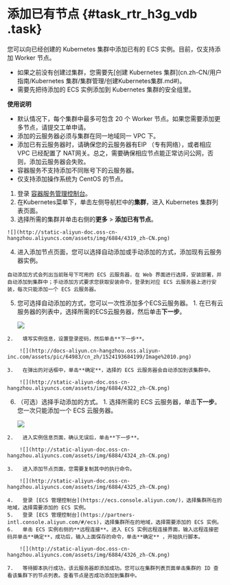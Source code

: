# 添加已有节点 {#task_rtr_h3g_vdb .task}

您可以向已经创建的 Kubernetes 集群中添加已有的 ECS 实例。目前，仅支持添加 Worker 节点。

-   如果之前没有创建过集群，您需要先[创建 Kubernetes 集群](cn.zh-CN/用户指南/Kubernetes 集群/集群管理/创建Kubernetes集群.md#)。
-   需要先把待添加的 ECS 实例添加到 Kubernetes 集群的安全组里。

**使用说明**

-   默认情况下，每个集群中最多可包含 20 个 Worker 节点。如果您需要添加更多节点，请提交工单申请。
-   添加的云服务器必须与集群在同一地域同一 VPC 下。
-   添加已有云服务器时，请确保您的云服务器有EIP （专有网络），或者相应 VPC 已经配置了 NAT网关。总之，需要确保相应节点能正常访问公网，否则，添加云服务器会失败。
-   容器服务不支持添加不同账号下的云服务器。
-   仅支持添加操作系统为 CentOS 的节点。

1.   登录 [容器服务管理控制台](https://cs.console.aliyun.com)。 
2.   在Kubernetes菜单下，单击左侧导航栏中的**集群**，进入 Kubernetes 集群列表页面。 
3.   选择所需的集群并单击右侧的**更多** \> **添加已有节点**。 

    ![](http://static-aliyun-doc.oss-cn-hangzhou.aliyuncs.com/assets/img/6884/4319_zh-CN.png)

4.   进入添加节点页面，您可以选择自动添加或手动添加的方式，添加现有云服务器实例。 

    自动添加方式会列出当前账号下可用的 ECS 云服务器，在 Web 界面进行选择，安装部署，并自动添加到集群中；手动添加方式要求您获取安装命令，登录到对应 ECS 云服务器上进行安装，每次只能添加一个 ECS 云服务器。

5.   您可选择自动添加的方式，您可以一次性添加多个ECS云服务器。 
    1.   在已有云服务器的列表中，选择所需的ECS云服务器，然后单击**下一步**。 

        ![](http://static-aliyun-doc.oss-cn-hangzhou.aliyuncs.com/assets/img/6884/4320_zh-CN.png)

    2.   填写实例信息，设置登录密码，然后单击**下一步**。 

        ![](http://docs-aliyun.cn-hangzhou.oss.aliyun-inc.com/assets/pic/64983/cn_zh/1524193684199/Image%2010.png)

    3.   在弹出的对话框中，单击**确定**，选择的 ECS 云服务器会自动添加到该集群中。 

        ![](http://static-aliyun-doc.oss-cn-hangzhou.aliyuncs.com/assets/img/6884/4322_zh-CN.png)

6.   （可选）选择手动添加的方式。 
    1.   选择所需的 ECS 云服务器，单击**下一步**。您一次只能添加一个 ECS 云服务器。 

        ![](http://static-aliyun-doc.oss-cn-hangzhou.aliyuncs.com/assets/img/6884/4323_zh-CN.png)

    2.   进入实例信息页面，确认无误后，单击**下一步**。 

        ![](http://static-aliyun-doc.oss-cn-hangzhou.aliyuncs.com/assets/img/6884/4324_zh-CN.png)

    3.   进入添加节点页面，您需要复制其中的执行命令。 

        ![](http://static-aliyun-doc.oss-cn-hangzhou.aliyuncs.com/assets/img/6884/4325_zh-CN.png)

    4.   登录 [ECS 管理控制台](https://ecs.console.aliyun.com/)，选择集群所在的地域，选择需要添加的 ECS 实例。 
    5.   登录 [ECS 管理控制台](https://partners-intl.console.aliyun.com/#/ecs)，选择集群所在的地域，选择需要添加的 ECS 实例。 
    6.   单击 ECS 实例右侧的**远程连接**。进入 ECS 实例远程连接界面，输入远程连接密码并单击**确定**，成功后，输入上面保存的命令，单击**确定** ，开始执行脚本。 

        ![](http://static-aliyun-doc.oss-cn-hangzhou.aliyuncs.com/assets/img/6884/4326_zh-CN.png)

    7.   等待脚本执行成功，该云服务器即添加成功。您可以在集群列表页面单击集群的 ID 查看该集群下的节点列表。查看节点是否成功添加到集群中。 

